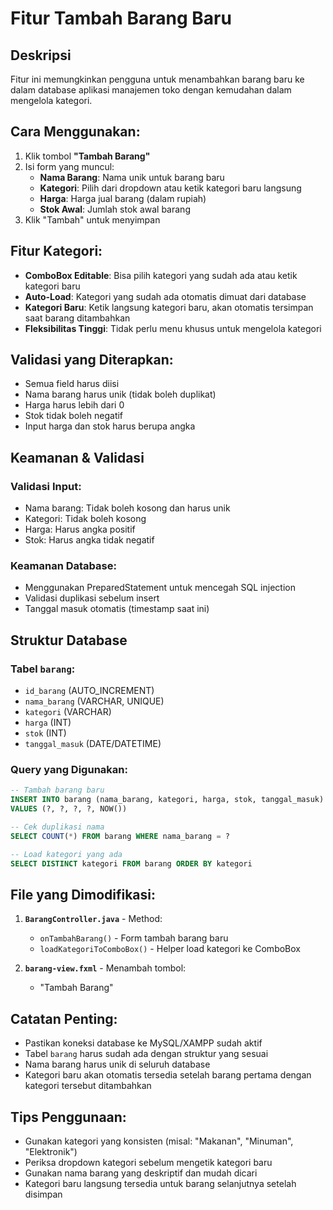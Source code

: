# Fitur Tambah Barang Baru

## Deskripsi
Fitur ini memungkinkan pengguna untuk menambahkan barang baru ke dalam database aplikasi manajemen toko dengan kemudahan dalam mengelola kategori.

## Cara Menggunakan:
1. Klik tombol **"Tambah Barang"**
2. Isi form yang muncul:
   - **Nama Barang**: Nama unik untuk barang baru
   - **Kategori**: Pilih dari dropdown atau ketik kategori baru langsung
   - **Harga**: Harga jual barang (dalam rupiah)
   - **Stok Awal**: Jumlah stok awal barang
3. Klik "Tambah" untuk menyimpan

## Fitur Kategori:
- **ComboBox Editable**: Bisa pilih kategori yang sudah ada atau ketik kategori baru
- **Auto-Load**: Kategori yang sudah ada otomatis dimuat dari database
- **Kategori Baru**: Ketik langsung kategori baru, akan otomatis tersimpan saat barang ditambahkan
- **Fleksibilitas Tinggi**: Tidak perlu menu khusus untuk mengelola kategori

## Validasi yang Diterapkan:
- Semua field harus diisi
- Nama barang harus unik (tidak boleh duplikat)
- Harga harus lebih dari 0
- Stok tidak boleh negatif
- Input harga dan stok harus berupa angka

## Keamanan & Validasi

### Validasi Input:
- Nama barang: Tidak boleh kosong dan harus unik
- Kategori: Tidak boleh kosong
- Harga: Harus angka positif
- Stok: Harus angka tidak negatif

### Keamanan Database:
- Menggunakan PreparedStatement untuk mencegah SQL injection
- Validasi duplikasi sebelum insert
- Tanggal masuk otomatis (timestamp saat ini)

## Struktur Database

### Tabel `barang`:
- `id_barang` (AUTO_INCREMENT)
- `nama_barang` (VARCHAR, UNIQUE)
- `kategori` (VARCHAR)
- `harga` (INT)
- `stok` (INT)
- `tanggal_masuk` (DATE/DATETIME)

### Query yang Digunakan:
```sql
-- Tambah barang baru
INSERT INTO barang (nama_barang, kategori, harga, stok, tanggal_masuk) 
VALUES (?, ?, ?, ?, NOW())

-- Cek duplikasi nama
SELECT COUNT(*) FROM barang WHERE nama_barang = ?

-- Load kategori yang ada
SELECT DISTINCT kategori FROM barang ORDER BY kategori
```

## File yang Dimodifikasi:
1. **`BarangController.java`** - Method:
   - `onTambahBarang()` - Form tambah barang baru
   - `loadKategoriToComboBox()` - Helper load kategori ke ComboBox

2. **`barang-view.fxml`** - Menambah tombol:
   - "Tambah Barang"

## Catatan Penting:
- Pastikan koneksi database ke MySQL/XAMPP sudah aktif
- Tabel `barang` harus sudah ada dengan struktur yang sesuai
- Nama barang harus unik di seluruh database
- Kategori baru akan otomatis tersedia setelah barang pertama dengan kategori tersebut ditambahkan

## Tips Penggunaan:
- Gunakan kategori yang konsisten (misal: "Makanan", "Minuman", "Elektronik")
- Periksa dropdown kategori sebelum mengetik kategori baru
- Gunakan nama barang yang deskriptif dan mudah dicari
- Kategori baru langsung tersedia untuk barang selanjutnya setelah disimpan
